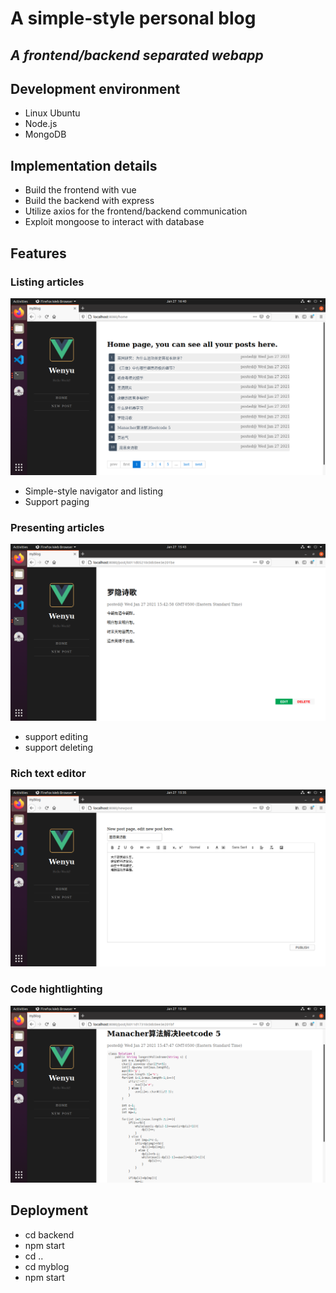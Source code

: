 # A simple-style personal blog
*A frontend/backend separated webapp*
---
## Development environment
+ Linux Ubuntu
+ Node.js
+ MongoDB
## Implementation details
+ Build the frontend with vue
+ Build the backend with express
+ Utilize axios for the frontend/backend communication
+ Exploit mongoose to interact with database
## Features
### Listing articles
![](https://raw.githubusercontent.com/wenyugai/simple_personal_blog/main/snapshots/listing.png)
+ Simple-style navigator and listing
+ Support paging
### Presenting articles
![](/snapshots/presentation.png)
+ support editing
+ support deleting
### Rich text editor
![](/snapshots/editing.png)
### Code hightlighting
![](/snapshots/highlight.png)
## Deployment
+ cd backend
+ npm start
+ cd ..
+ cd myblog
+ npm start
